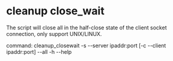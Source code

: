 # cleanup close_wait

The script will close all in the half-close state of the client socket connection,
only support UNIX/LINUX.

command: cleanup_closewait -s --server ipaddr:port [-c --client ipaddr:port]
                           --all
                           -h --help
